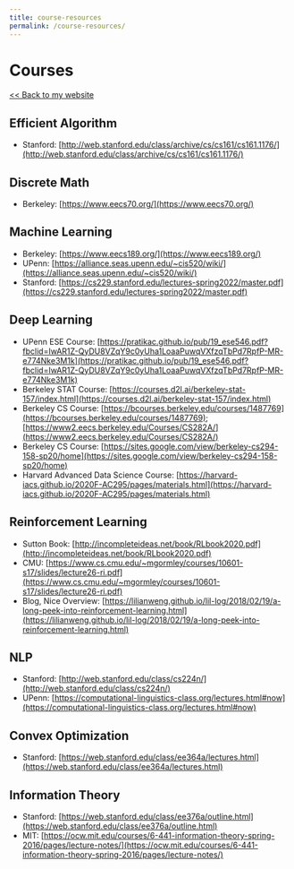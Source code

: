 ```yaml
---
title: course-resources
permalink: /course-resources/
---
```


# Courses
[<< Back to my website](https://zycalice.github.io/)

## Efficient Algorithm
- Stanford: [http://web.stanford.edu/class/archive/cs/cs161/cs161.1176/](http://web.stanford.edu/class/archive/cs/cs161/cs161.1176/)

## Discrete Math
- Berkeley: [https://www.eecs70.org/](https://www.eecs70.org/)

## Machine Learning
- Berkeley: [https://www.eecs189.org/](https://www.eecs189.org/)
- UPenn: [https://alliance.seas.upenn.edu/~cis520/wiki/](https://alliance.seas.upenn.edu/~cis520/wiki/)
- Stanford: [https://cs229.stanford.edu/lectures-spring2022/master.pdf](https://cs229.stanford.edu/lectures-spring2022/master.pdf)

## Deep Learning
- UPenn ESE Course: [https://pratikac.github.io/pub/19_ese546.pdf?fbclid=IwAR1Z-QyDU8VZqY9c0yUha1LoaaPuwqVXfzqTbPd7RpfP-MR-e774Nke3M1k](https://pratikac.github.io/pub/19_ese546.pdf?fbclid=IwAR1Z-QyDU8VZqY9c0yUha1LoaaPuwqVXfzqTbPd7RpfP-MR-e774Nke3M1k)
- Berkeley STAT Course: [https://courses.d2l.ai/berkeley-stat-157/index.html](https://courses.d2l.ai/berkeley-stat-157/index.html)
- Berkeley CS Course: [https://bcourses.berkeley.edu/courses/1487769](https://bcourses.berkeley.edu/courses/1487769); [https://www2.eecs.berkeley.edu/Courses/CS282A/](https://www2.eecs.berkeley.edu/Courses/CS282A/)
- Berkeley CS Course: [https://sites.google.com/view/berkeley-cs294-158-sp20/home](https://sites.google.com/view/berkeley-cs294-158-sp20/home)
- Harvard Advanced Data Science Course: [https://harvard-iacs.github.io/2020F-AC295/pages/materials.html](https://harvard-iacs.github.io/2020F-AC295/pages/materials.html)

## Reinforcement Learning
- Sutton Book: [http://incompleteideas.net/book/RLbook2020.pdf](http://incompleteideas.net/book/RLbook2020.pdf)
- CMU: [https://www.cs.cmu.edu/~mgormley/courses/10601-s17/slides/lecture26-ri.pdf](https://www.cs.cmu.edu/~mgormley/courses/10601-s17/slides/lecture26-ri.pdf)
- Blog, Nice Overview: [https://lilianweng.github.io/lil-log/2018/02/19/a-long-peek-into-reinforcement-learning.html](https://lilianweng.github.io/lil-log/2018/02/19/a-long-peek-into-reinforcement-learning.html)

## NLP
- Stanford: [http://web.stanford.edu/class/cs224n/](http://web.stanford.edu/class/cs224n/)
- UPenn: [https://computational-linguistics-class.org/lectures.html#now](https://computational-linguistics-class.org/lectures.html#now)

## Convex Optimization
- Stanford: [https://web.stanford.edu/class/ee364a/lectures.html](https://web.stanford.edu/class/ee364a/lectures.html)

## Information Theory
- Stanford: [https://web.stanford.edu/class/ee376a/outline.html](https://web.stanford.edu/class/ee376a/outline.html)
- MIT: [https://ocw.mit.edu/courses/6-441-information-theory-spring-2016/pages/lecture-notes/](https://ocw.mit.edu/courses/6-441-information-theory-spring-2016/pages/lecture-notes/)